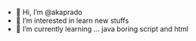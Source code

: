 - 👋 Hi, I’m @akaprado
- 👀 I’m interested in learn new stuffs
- 🌱 I’m currently learning ... java boring script and html
